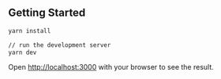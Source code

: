 ## Getting Started

```bash
yarn install

// run the development server
yarn dev
```

Open [http://localhost:3000](http://localhost:3000) with your browser to see the result.

